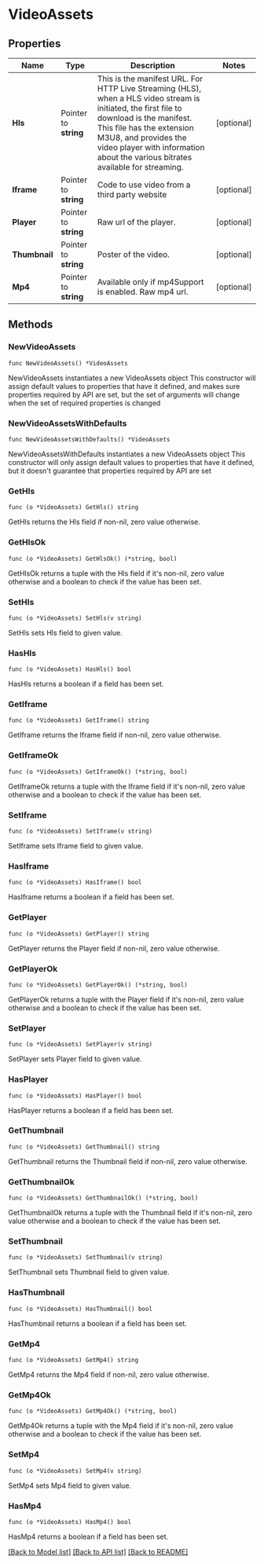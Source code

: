 # VideoAssets

## Properties

Name | Type | Description | Notes
------------ | ------------- | ------------- | -------------
**Hls** | Pointer to **string** | This is the manifest URL. For HTTP Live Streaming (HLS), when a HLS video stream is initiated, the first file to download is the manifest. This file has the extension M3U8, and provides the video player with information about the various bitrates available for streaming. | [optional] 
**Iframe** | Pointer to **string** | Code to use video from a third party website | [optional] 
**Player** | Pointer to **string** | Raw url of the player. | [optional] 
**Thumbnail** | Pointer to **string** | Poster of the video. | [optional] 
**Mp4** | Pointer to **string** | Available only if mp4Support is enabled. Raw mp4 url. | [optional] 

## Methods

### NewVideoAssets

`func NewVideoAssets() *VideoAssets`

NewVideoAssets instantiates a new VideoAssets object
This constructor will assign default values to properties that have it defined,
and makes sure properties required by API are set, but the set of arguments
will change when the set of required properties is changed

### NewVideoAssetsWithDefaults

`func NewVideoAssetsWithDefaults() *VideoAssets`

NewVideoAssetsWithDefaults instantiates a new VideoAssets object
This constructor will only assign default values to properties that have it defined,
but it doesn't guarantee that properties required by API are set

### GetHls

`func (o *VideoAssets) GetHls() string`

GetHls returns the Hls field if non-nil, zero value otherwise.

### GetHlsOk

`func (o *VideoAssets) GetHlsOk() (*string, bool)`

GetHlsOk returns a tuple with the Hls field if it's non-nil, zero value otherwise
and a boolean to check if the value has been set.

### SetHls

`func (o *VideoAssets) SetHls(v string)`

SetHls sets Hls field to given value.

### HasHls

`func (o *VideoAssets) HasHls() bool`

HasHls returns a boolean if a field has been set.

### GetIframe

`func (o *VideoAssets) GetIframe() string`

GetIframe returns the Iframe field if non-nil, zero value otherwise.

### GetIframeOk

`func (o *VideoAssets) GetIframeOk() (*string, bool)`

GetIframeOk returns a tuple with the Iframe field if it's non-nil, zero value otherwise
and a boolean to check if the value has been set.

### SetIframe

`func (o *VideoAssets) SetIframe(v string)`

SetIframe sets Iframe field to given value.

### HasIframe

`func (o *VideoAssets) HasIframe() bool`

HasIframe returns a boolean if a field has been set.

### GetPlayer

`func (o *VideoAssets) GetPlayer() string`

GetPlayer returns the Player field if non-nil, zero value otherwise.

### GetPlayerOk

`func (o *VideoAssets) GetPlayerOk() (*string, bool)`

GetPlayerOk returns a tuple with the Player field if it's non-nil, zero value otherwise
and a boolean to check if the value has been set.

### SetPlayer

`func (o *VideoAssets) SetPlayer(v string)`

SetPlayer sets Player field to given value.

### HasPlayer

`func (o *VideoAssets) HasPlayer() bool`

HasPlayer returns a boolean if a field has been set.

### GetThumbnail

`func (o *VideoAssets) GetThumbnail() string`

GetThumbnail returns the Thumbnail field if non-nil, zero value otherwise.

### GetThumbnailOk

`func (o *VideoAssets) GetThumbnailOk() (*string, bool)`

GetThumbnailOk returns a tuple with the Thumbnail field if it's non-nil, zero value otherwise
and a boolean to check if the value has been set.

### SetThumbnail

`func (o *VideoAssets) SetThumbnail(v string)`

SetThumbnail sets Thumbnail field to given value.

### HasThumbnail

`func (o *VideoAssets) HasThumbnail() bool`

HasThumbnail returns a boolean if a field has been set.

### GetMp4

`func (o *VideoAssets) GetMp4() string`

GetMp4 returns the Mp4 field if non-nil, zero value otherwise.

### GetMp4Ok

`func (o *VideoAssets) GetMp4Ok() (*string, bool)`

GetMp4Ok returns a tuple with the Mp4 field if it's non-nil, zero value otherwise
and a boolean to check if the value has been set.

### SetMp4

`func (o *VideoAssets) SetMp4(v string)`

SetMp4 sets Mp4 field to given value.

### HasMp4

`func (o *VideoAssets) HasMp4() bool`

HasMp4 returns a boolean if a field has been set.


[[Back to Model list]](../README.md#documentation-for-models) [[Back to API list]](../README.md#documentation-for-api-endpoints) [[Back to README]](../README.md)


